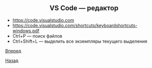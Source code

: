 ## <center>**VS Code — редактор**</center>
* https://code.visualstudio.com
* https://code.visualstudio.com/shortcuts/keyboardshortcuts-windows.pdf 
* Ctrl+P — поиск файлов
* Ctrl+Shift+L — выделить все экземпляры текущего выделения

[Вперед](README-7)

[Назад](README-5)